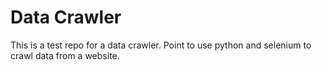 # Data Crawler

This is a test repo for a data crawler.
Point to use python and selenium to crawl data from a website.
